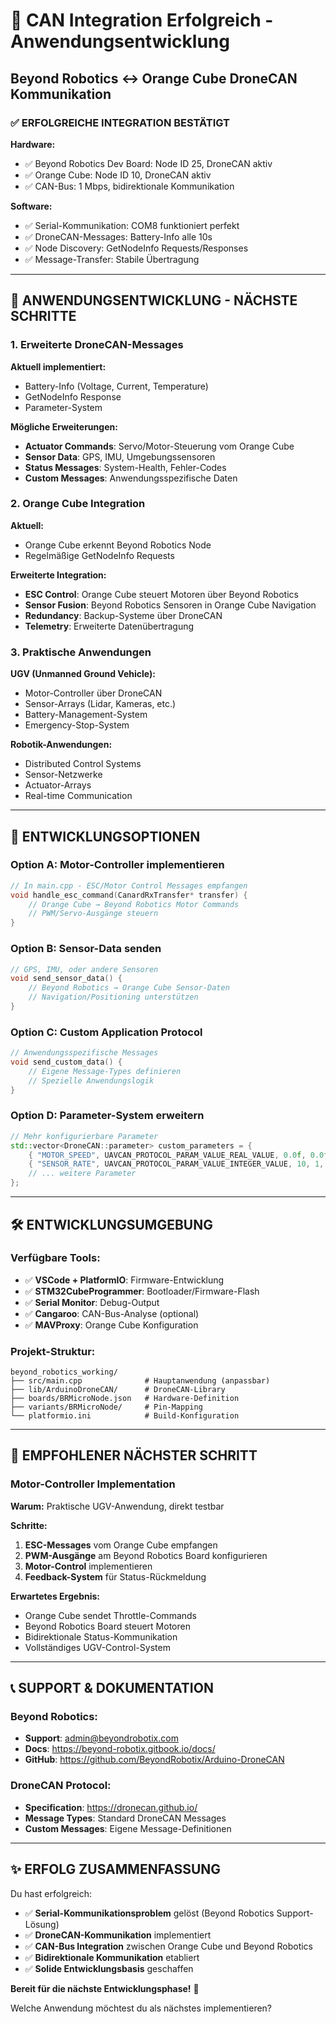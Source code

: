 # 🚀 CAN Integration Erfolgreich - Anwendungsentwicklung
## Beyond Robotics ↔ Orange Cube DroneCAN Kommunikation

### ✅ **ERFOLGREICHE INTEGRATION BESTÄTIGT**

**Hardware:**
- ✅ Beyond Robotics Dev Board: Node ID 25, DroneCAN aktiv
- ✅ Orange Cube: Node ID 10, DroneCAN aktiv  
- ✅ CAN-Bus: 1 Mbps, bidirektionale Kommunikation

**Software:**
- ✅ Serial-Kommunikation: COM8 funktioniert perfekt
- ✅ DroneCAN-Messages: Battery-Info alle 10s
- ✅ Node Discovery: GetNodeInfo Requests/Responses
- ✅ Message-Transfer: Stabile Übertragung

---

## 🎯 **ANWENDUNGSENTWICKLUNG - NÄCHSTE SCHRITTE**

### 1. Erweiterte DroneCAN-Messages
**Aktuell implementiert:**
- Battery-Info (Voltage, Current, Temperature)
- GetNodeInfo Response
- Parameter-System

**Mögliche Erweiterungen:**
- **Actuator Commands**: Servo/Motor-Steuerung vom Orange Cube
- **Sensor Data**: GPS, IMU, Umgebungssensoren
- **Status Messages**: System-Health, Fehler-Codes
- **Custom Messages**: Anwendungsspezifische Daten

### 2. Orange Cube Integration
**Aktuell:**
- Orange Cube erkennt Beyond Robotics Node
- Regelmäßige GetNodeInfo Requests

**Erweiterte Integration:**
- **ESC Control**: Orange Cube steuert Motoren über Beyond Robotics
- **Sensor Fusion**: Beyond Robotics Sensoren in Orange Cube Navigation
- **Redundancy**: Backup-Systeme über DroneCAN
- **Telemetry**: Erweiterte Datenübertragung

### 3. Praktische Anwendungen
**UGV (Unmanned Ground Vehicle):**
- Motor-Controller über DroneCAN
- Sensor-Arrays (Lidar, Kameras, etc.)
- Battery-Management-System
- Emergency-Stop-System

**Robotik-Anwendungen:**
- Distributed Control Systems
- Sensor-Netzwerke
- Actuator-Arrays
- Real-time Communication

---

## 🔧 **ENTWICKLUNGSOPTIONEN**

### Option A: Motor-Controller implementieren
```cpp
// In main.cpp - ESC/Motor Control Messages empfangen
void handle_esc_command(CanardRxTransfer* transfer) {
    // Orange Cube → Beyond Robotics Motor Commands
    // PWM/Servo-Ausgänge steuern
}
```

### Option B: Sensor-Data senden
```cpp
// GPS, IMU, oder andere Sensoren
void send_sensor_data() {
    // Beyond Robotics → Orange Cube Sensor-Daten
    // Navigation/Positioning unterstützen
}
```

### Option C: Custom Application Protocol
```cpp
// Anwendungsspezifische Messages
void send_custom_data() {
    // Eigene Message-Types definieren
    // Spezielle Anwendungslogik
}
```

### Option D: Parameter-System erweitern
```cpp
// Mehr konfigurierbare Parameter
std::vector<DroneCAN::parameter> custom_parameters = {
    { "MOTOR_SPEED", UAVCAN_PROTOCOL_PARAM_VALUE_REAL_VALUE, 0.0f, 0.0f, 100.0f },
    { "SENSOR_RATE", UAVCAN_PROTOCOL_PARAM_VALUE_INTEGER_VALUE, 10, 1, 100 },
    // ... weitere Parameter
};
```

---

## 🛠️ **ENTWICKLUNGSUMGEBUNG**

### Verfügbare Tools:
- ✅ **VSCode + PlatformIO**: Firmware-Entwicklung
- ✅ **STM32CubeProgrammer**: Bootloader/Firmware-Flash
- ✅ **Serial Monitor**: Debug-Output
- ✅ **Cangaroo**: CAN-Bus-Analyse (optional)
- ✅ **MAVProxy**: Orange Cube Konfiguration

### Projekt-Struktur:
```
beyond_robotics_working/
├── src/main.cpp              # Hauptanwendung (anpassbar)
├── lib/ArduinoDroneCAN/      # DroneCAN-Library
├── boards/BRMicroNode.json   # Hardware-Definition
├── variants/BRMicroNode/     # Pin-Mapping
└── platformio.ini            # Build-Konfiguration
```

---

## 🎯 **EMPFOHLENER NÄCHSTER SCHRITT**

### Motor-Controller Implementation
**Warum:** Praktische UGV-Anwendung, direkt testbar

**Schritte:**
1. **ESC-Messages** vom Orange Cube empfangen
2. **PWM-Ausgänge** am Beyond Robotics Board konfigurieren
3. **Motor-Control** implementieren
4. **Feedback-System** für Status-Rückmeldung

**Erwartetes Ergebnis:**
- Orange Cube sendet Throttle-Commands
- Beyond Robotics Board steuert Motoren
- Bidirektionale Status-Kommunikation
- Vollständiges UGV-Control-System

---

## 📞 **SUPPORT & DOKUMENTATION**

### Beyond Robotics:
- **Support**: admin@beyondrobotix.com
- **Docs**: https://beyond-robotix.gitbook.io/docs/
- **GitHub**: https://github.com/BeyondRobotix/Arduino-DroneCAN

### DroneCAN Protocol:
- **Specification**: https://dronecan.github.io/
- **Message Types**: Standard DroneCAN Messages
- **Custom Messages**: Eigene Message-Definitionen

---

## ✨ **ERFOLG ZUSAMMENFASSUNG**

Du hast erfolgreich:
- ✅ **Serial-Kommunikationsproblem** gelöst (Beyond Robotics Support-Lösung)
- ✅ **DroneCAN-Kommunikation** implementiert
- ✅ **CAN-Bus Integration** zwischen Orange Cube und Beyond Robotics
- ✅ **Bidirektionale Kommunikation** etabliert
- ✅ **Solide Entwicklungsbasis** geschaffen

**Bereit für die nächste Entwicklungsphase!** 🚀

Welche Anwendung möchtest du als nächstes implementieren?
